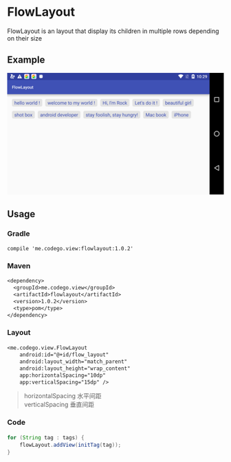 # FlowLayout
FlowLayout is an layout that display its children in multiple rows depending on their size  
## Example
![](device-2016-07-03-222937.png)
## Usage
### Gradle
```
compile 'me.codego.view:flowlayout:1.0.2'
```
### Maven
```
<dependency>
  <groupId>me.codego.view</groupId>
  <artifactId>flowlayout</artifactId>
  <version>1.0.2</version>
  <type>pom</type>
</dependency>
```
### Layout
```
<me.codego.view.FlowLayout
    android:id="@+id/flow_layout"
    android:layout_width="match_parent"
    android:layout_height="wrap_content"
    app:horizontalSpacing="10dp"
    app:verticalSpacing="15dp" />
```
> horizontalSpacing 水平间距  
> verticalSpacing 垂直间距

### Code
``` java
for (String tag : tags) {
    flowLayout.addView(initTag(tag));
}
```

